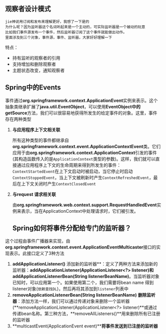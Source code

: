 ## 观察者设计模式

```
jie神说用订阅和发布来理解更好，我想了一下是的
为什么呢？因为监听器这个名词听起来是一个主动的，可实际监听器是一个被动的玩意
比如我们事件源发布一个事件，然后监听器订阅了这个事件就能做出动作。
里面涉及到三个对象，事件源，事件、监听器，大家好好理解一下
```

特点：

- 持有监听的观察者的引用
- 支持增加和删除观察者
- 主题状态改变，通知观察者

## Spring中的Events

事件通过**org.springframework.context.ApplicationEvent**实例来表示。这个抽象类继承扩展了**java.util.EventObject**，可以使用**EventObject中的getSource**方法，我们可以很容易地获得所发生的给定事件的对象。这里，事件存在两种类型

1. **与应用程序上下文相关联**

   所有这种类型的事件都继承自**org.springframework.context.event.ApplicationContextEvent**类。它们应用于由**org.springframework.context.ApplicationContext**引发的事件(其构造函数传入的是`ApplicationContext`类型的参数)。这样，我们就可以直接通过应用程序上下文的生命周期来得到所发生的事件：`ContextStartedEvent`在上下文启动时被启动，当它停止时启动`ContextStoppedEvent`，当上下文被刷新时产生`ContextRefreshedEvent`，最后在上下文关闭时产生`ContextClosedEvent`

2. **与request 请求相关联**

   由**org.springframework.web.context.support.RequestHandledEvent**实例来表示，当在ApplicationContext中处理请求时，它们被引发。

   ## Spring如何将事件分配给专门的监听器？


这个过程由事件广播器来实现，由**org.springframework.context.event.ApplicationEventMulticaster**接口的实现表示。此接口定义了3种方法

1. **addApplicationListener()**  添加新的监听器**：定义了两种方法来添加新的监听器：**addApplicationListener(ApplicationListener<?> listener)**和**addApplicationListenerBean(String listenerBeanName)**。当监听器对象已知时，可以应用第一个。如果使用第二个，我们需要将bean name 得到listener对象(`依赖查找DL`)，然后再将其添加到`listener`列表中
2. **removeApplicationListenerBean(String listenerBeanName)** **删除监听器**：添加方法一样，我们可以通过传递对象来删除一个监听器(**removeApplicationListener(ApplicationListener<?> listener)**或通过传递bean名称。第三种方法，**removeAllListeners()**用来删除所有已注册的监听器
3. **multicastEvent(ApplicationEvent event)****将事件发送到已注册的监听器**